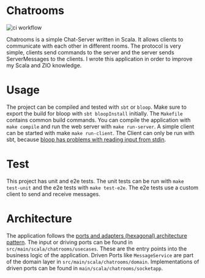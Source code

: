 # Chatrooms

![ci workflow](https://github.com/frabbit/chatrooms-example-zio/actions/workflows/ci.yaml/badge.svg)

Chatrooms is a simple Chat-Server written in Scala. It allows clients to communicate with each other in different rooms. The protocol is very simple, clients send commands to the server and the server sends ServerMessages to the clients. I wrote this application in order to improve my Scala and ZIO knowledge. 

# Usage

The project can be compiled and tested with `sbt` or `bloop`. Make sure to export the build for bloop with `sbt bloopInstall` initially. The `Makefile` contains common build commands. You can compile the application with `make compile` and run the web server with `make run-server`. A simple client can be started with make `make run-client`. The Client can only be run with sbt, because [bloop has problems with reading input from stdin](https://github.com/scalacenter/bloop/issues/882).

# Test

This project has unit and e2e tests. The unit tests can be run with `make test-unit` and the e2e tests with `make test-e2e`. The e2e tests use a custom client to send and receive messages. 

# Architecture

The application follows the [ports and adapters (hexagonal) architecture pattern](https://alistair.cockburn.us/hexagonal-architecture/). The input or driving ports can be found in `src/main/scala/chatrooms/usecases`. These are the entry points into the business logic of the application. Driven Ports like `MessageService` are part of the domain layer in `src/main/scala/chatrooms/domain`. Implementations of driven ports can be found in `main/scala/chatrooms/socketapp`.
